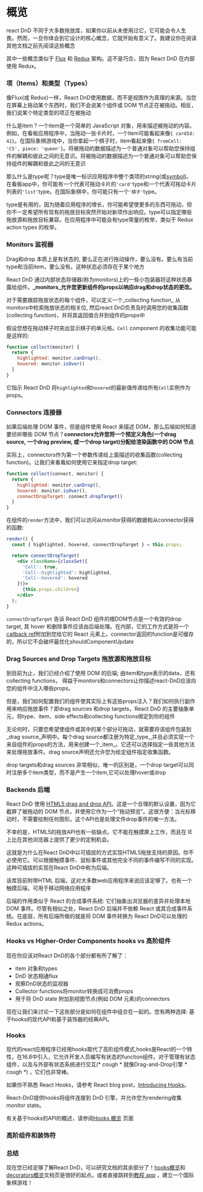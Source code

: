 # 概览
react DnD 不同于大多数拖放库，如果你以前从未使用过它，它可能会令人生畏。然而，一旦你体会到它设计的核心概念，它就开始有意义了。我建议你在阅读其他文档之前先阅读这些概念

其中一些概念类似于 [Flux](http://facebook.github.io/flux/) 和 [Redux](https://github.com/reactjs/react-redux) 架构。这不是巧合，因为 React DnD 在内部使用 Redux。

### 项（Items）和类型（Types）
像Flux(或 Redux)一样，React DnD使用数据，而不是视图作为真理的来源。当您在屏幕上拖动某个东西时，我们不会说某个组件或 DOM 节点正在被拖动。相反，我们说某个特定类型的项正在被拖动

什么是item？一个item是一个简单的 JavaScript 对象，用来描述被拖动的内容。例如，在看板应用程序中，当拖动一张卡片时，一个item可能看起来像`{ cardId: 42}`。在国际象棋游戏中，当你拿起一个棋子时，item看起来像`{ fromCell: 'C5', piece: 'queen'}`。将被拖动的数据描述为一个普通对象可以帮助您保持组件的解耦和彼此之间的无意识。将被拖动的数据描述为一个普通对象可以帮助您保持组件的解耦和彼此之间的无意识

那么什么是type呢？type是唯一标识应用程序中整个类项的string(或[symbol]((https://developer.mozilla.org/en/docs/Web/JavaScript/Reference/Global_Objects/Symbol)))。在看板app中，你可能有一个代表可拖动卡片的`'card'`type和一个代表可拖动卡片列表的`'list'`type。在国际象棋中，你可能只有一个`'棋子'`type。

type是有用的，因为随着应用程序的增长，你可能希望使更多的东西可拖动，但你不一定希望所有现有的拖放目标突然开始对新项作出响应。type可以指定哪些拖放源和拖放目标兼容。在应用程序中可能会有type常量的枚举，类似于 Redux action types 的枚举。

### Monitors 监视器
Drag和drop 本质上是有状态的, 要么正在进行拖动操作，要么没有。要么有当前type和当前item，要么没有。这种状态必须存在于某个地方

React DnD 通过内部状态存储器(称为monitors)上的一些小包装器将这种状态暴露给组件。**_monitors_允许您更新组件的props以响应drag和drop状态的更改。**

对于需要跟踪拖放状态的每个组件，可以定义一个_collecting function_ 从monitors中检索拖放状态的相关位, 然后react DnD负责及时调用您的收集函数(collecting function)，并将其返回值合并到组件的props中

假设您想在拖动棋子时突出显示棋子的单元格。`Cell` component 的收集功能可能是这样的:

```jsx
function collect(monitor) {
  return {
    highlighted: monitor.canDrop(),
    hovered: monitor.isOver()
  }
}
```

它指示 React DnD 将`highlighted`和`hovered`的最新值传递给所有`Cell`实例作为props。

### Connectors 连接器

如果后端处理 DOM 事件，但是组件使用 React 来描述 DOM，那么后端如何知道要侦听哪些 DOM 节点？**connectors允许您将一个预定义角色(一个drag source, 一个drag preview, 或一个drop target)分配给渲染函数中的 DOM 节点**

实际上，connectors作为第一个参数传递给上面描述的收集函数(collecting function)。让我们来看看如何使用它来指定drop target:

```jsx
function collect(connect, monitor) {
  return {
    highlighted: monitor.canDrop(),
    hovered: monitor.isOver(),
    connectDropTarget: connect.dropTarget()
  }
}
```

在组件的`render`方法中，我们可以访问从monitor获得的数据和从connector获得的函数:

```jsx
render() {
  const { highlighted, hovered, connectDropTarget } = this.props;

  return connectDropTarget(
    <div className={classSet({
      'Cell': true,
      'Cell--highlighted': highlighted,
      'Cell--hovered': hovered
    })}>
      {this.props.children}
    </div>
  );
}
```

 `connectDropTarget` 告诉 React DnD 组件的根DOM节点是一个有效的drop target, 其 hover 和删除事件应该由后端处理。在内部，它的工作方式是将一个[callback ref](https://reactjs.org/docs/refs-and-the-dom.html#callback-refs)附加到您给它的 React 元素上。connector返回的function是可缓存的，所以它不会破坏最优化shouldComponentUpdate
 
 ### Drag Sources and Drop Targets 拖放源和拖放目标
 
 到目前为止，我们已经介绍了使用 DOM 的后端; 由item和type表示的data，还有collecting functions， 得益于monitors和connectors让你描述react-DnD应该向您的组件中注入哪些props。
 
 但是，我们如何配置我们的组件使其实际上有这些props注入？我们如何执行副作用来响应拖放事件？即drag sources 和drop targets，React DnD 的主要抽象单元，将type、item、side effects和collecting functions绑定到你的组件
 
无论何时，只要您希望使组件或其中的某个部分可拖动，就需要将该组件包装到_drag source_声明中。每个drag source都注册为特定_type_,并且必须实现一个来自组件的props的方法，用来创建一个_item_。它还可以选择指定一些其他方法来处理拖放事件。drag source声明还允许您为给定组件指定收集函数。

drop targets和drag sources 非常相似，唯一的区别是，一个drop target可以同时注册多个item类型，而不是产生一个item,它可以处理hover或drop

### Backends 后端
 
React DnD 使用 [HTML5 drag and drop API](https://developer.mozilla.org/en-US/docs/Web/Guide/HTML/Drag_and_drop)。这是一个合理的默认设置，因为它截屏了被拖动的 DOM 节点，并使用它作为一个“拖动预览”。这很方便：当光标移动时，不需要绘制任何图形。这个API也是处理文件drop事件的唯一方法。

不幸的是，HTML5的拖放API也有一些缺点。它不能在触摸屏上工作，而且在 IE 上比在其他浏览器上提供了更少的定制机会。

这就是为什么在React DnD中以可插拔的方式实现HTML5拖放支持的原因。你不必使用它。可以根据触摸事件、鼠标事件或其他完全不同的事件编写不同的实现。这种可插拔的实现在React DnD中称为后端。

该库目前附带HTML 后端，这对大多数web应用程序来说应该足够了。也有一个触摸后端，可用于移动网络应用程序

后端的作用类似于 React 的合成事件系统: 它们抽象出浏览器的差异并处理本地 DOM 事件。尽管有相似之处，React DnD 后端并不依赖 React 或其合成事件系统。在底层，所有后端所做的就是将 DOM 事件转换为 React DnD可以处理的Redux actions。

### Hooks vs Higher-Order Components  hooks vs 高阶组件

现在你应该对React DnD的各个部分都有所了解了：

- item 对象和types
- DnD 状态相通flux
- 观察DnD状态的监视器
- Collector functions将monitor转换成可消费props
- 用于将 DnD state 附加到视图节点(例如 DOM 元素)的connectors

现在让我们来讨论一下这些部分是如何在组件中组合在一起的。您有两种选择: 基于hooks的现代API和基于装饰器的经典API。
 
 ### Hooks
 
现代的react应用程序已经用hooks取代了高阶组件模式,hooks是React的一个特性，在16.8中引入，它允许开发人员编写有状态的function组件。对于管理有状态组件，以及与外部有状态系统进行交互(* cough * 就像Drag-and-Drop引擎 * cough *) ，它们也非常棒。
 
如果你不熟悉 React Hooks，请参考 React blog post，[Introducing Hooks](https://reactjs.org/docs/hooks-intro.html)。

React-DnD提供hooks将组件连接到 DnD 引擎，并允许您为rendering收集monitor state。

有关基于hooks的API的概述，请参阅[Hooks 概览](/hooks-api/hooks概览.md) 页面

### 高阶组件和装饰符

### 总结

现在您已经足够了解React DnD，可以研究文档的其余部分了！[hooks概览](/hooks-api/hooks概览.md)和[decorators概览](/decorators-api/decorators概览.md)文档页是很好的起点。或者直接跳转到[教程 app](/docs/tutorial) ，建立一个国际象棋游戏！
